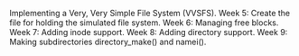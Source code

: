 Implementing a Very, Very Simple File System (VVSFS). Week 5: Create the file for holding the simulated file system. Week 6: Managing free blocks. Week 7: Adding inode support. Week 8: Adding directory support. Week 9: Making subdirectories directory_make() and namei().
